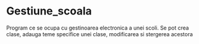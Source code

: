 # Gestiune_scoala
Program ce se ocupa cu gestinoarea electronica a unei scoli. Se pot crea clase, adauga teme specifice unei clase, modificarea si stergerea acestora
